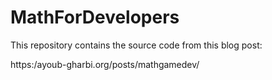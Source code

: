 # MathForDevelopers

This repository contains the source code from this blog post: 

https:/ayoub-gharbi.org/posts/mathgamedev/
